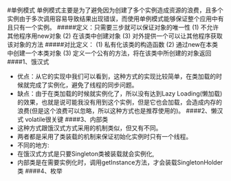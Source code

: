 #单例模式
单例模式主要是为了避免因为创建了多个实例造成资源的浪费，且多个实例由于多次调用容易导致结果出现错误，而使用单例模式能够保证整个应用中有且只有一个实例。
#####定义：只需要三步就可以保证对象的唯一性
(1) 不允许其他程序用new对象
(2) 在该类中创建对象
(3) 对外提供一个可以让其他程序获取该对象的方法
#####对比定义：
(1) 私有化该类的构造函数
(2) 通过new在本类中创建一个本类对象
(3) 定义一个公有的方法，将在该类中所创建的对象返回
####1、饿汉式 
 * 优点：从它的实现中我们可以看到，这种方式的实现比较简单，在类加载的时候就完成了实例化，避免了线程的同步问题。
 * 缺点：由于在类加载的时候就实例化了，所以没有达到Lazy Loading(懒加载)的效果，也就是说可能我没有用到这个实例，但是它也会加载，会造成内存的浪费(但是这个浪费可以忽略，所以这种方式也是推荐使用的)。
####2、懒汉式
volatile很关键
####3、内部类
 * 这种方式跟饿汉式方式采用的机制类似，但又有不同。
 * 两者都是采用了类装载的机制来保证初始化实例时只有一个线程。
 * 不同的地方:
 * 在饿汉式方式是只要Singleton类被装载就会实例化,
 * 内部类是在需要实例化时，调用getInstance方法，才会装载SingletonHolder类
####4、枚举